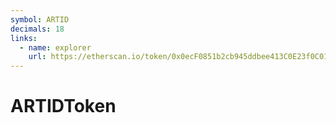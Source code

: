 ```yaml
---
symbol: ARTID
decimals: 18
links:
  - name: explorer
    url: https://etherscan.io/token/0x0ecF0851b2cb945ddbee413C0E23f0C01cD4df7d
---
```


# ARTIDToken
